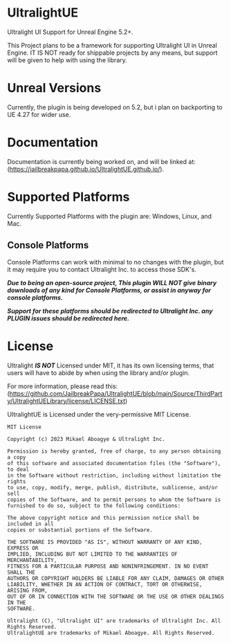 # UltralightUE
Ultralight UI Support for Unreal Engine 5.2+.

This Project plans to be a framework for supporting Ultralight UI in Unreal Engine. 
IT IS NOT ready for shippable projects by any means, but support will be given to help with using the library. 

# Unreal Versions

Currently, the plugin is being developed on 5.2, but i plan on backporting to UE 4.27 for wider use.

# Documentation

Documentation is currently being worked on, and will be linked at: (https://jailbreakpapa.github.io/UltralightUE.github.io/). 

# Supported Platforms

Currently Supported Platforms with the plugin are: Windows, Linux, and Mac. 

## Console Platforms

Console Platforms can work with minimal to no changes with the plugin, but it may require you to contact Ultralight Inc. to access those SDK's. 

***Due to being an open-source project, This plugin WILL NOT give binary downloads of any kind for Console Platforms, or assist in anyway for console platforms.***

***Support for these platforms should be redirected to Ultralight Inc. any PLUGIN issues should be redirected here.***

# License

Ultralight ***IS NOT*** Licensed under MIT, it has its own licensing terms, that users will have to abide by when using the library and/or plugin.

For more information, please read this: (https://github.com/JailbreakPapa/UltralightUE/blob/main/Source/ThirdParty/UltralightUELibrary/license/LICENSE.txt)

UltralightUE is Licensed under the very-permissive MIT License.

```
MIT License

Copyright (c) 2023 Mikael Aboagye & Ultralight Inc.

Permission is hereby granted, free of charge, to any person obtaining a copy
of this software and associated documentation files (the "Software"), to deal
in the Software without restriction, including without limitation the rights
to use, copy, modify, merge, publish, distribute, sublicense, and/or sell
copies of the Software, and to permit persons to whom the Software is
furnished to do so, subject to the following conditions:

The above copyright notice and this permission notice shall be included in all
copies or substantial portions of the Software.

THE SOFTWARE IS PROVIDED "AS IS", WITHOUT WARRANTY OF ANY KIND, EXPRESS OR
IMPLIED, INCLUDING BUT NOT LIMITED TO THE WARRANTIES OF MERCHANTABILITY,
FITNESS FOR A PARTICULAR PURPOSE AND NONINFRINGEMENT. IN NO EVENT SHALL THE
AUTHORS OR COPYRIGHT HOLDERS BE LIABLE FOR ANY CLAIM, DAMAGES OR OTHER
LIABILITY, WHETHER IN AN ACTION OF CONTRACT, TORT OR OTHERWISE, ARISING FROM,
OUT OF OR IN CONNECTION WITH THE SOFTWARE OR THE USE OR OTHER DEALINGS IN THE
SOFTWARE.

Ultralight (C), "Ultralight UI" are trademarks of Ultralight Inc. All Rights Reserved.
UltralightUE are trademarks of Mikael Aboagye. All Rights Reserved.

```
